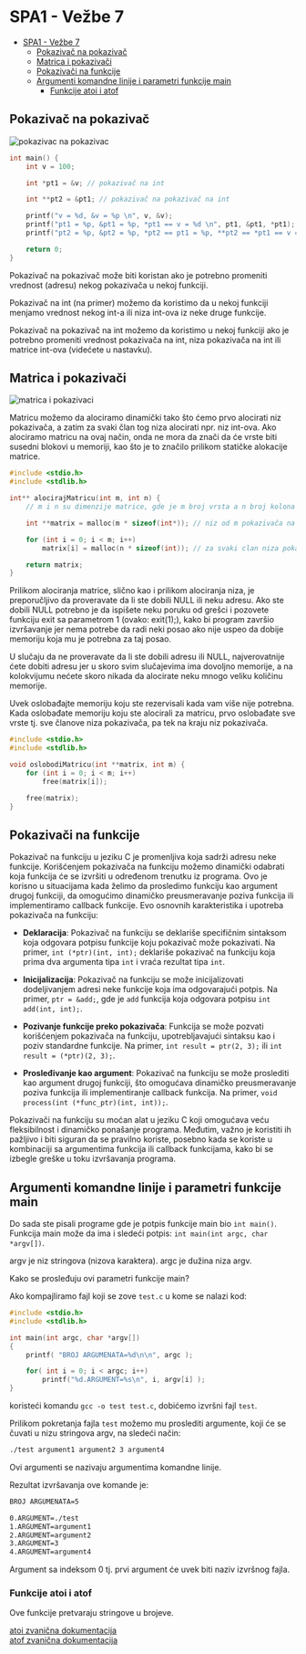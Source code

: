 # SPA1 - Vežbe 7

- [SPA1 - Vežbe 7](#spa1---vežbe-7)
  - [Pokazivač na pokazivač](#pokazivač-na-pokazivač)
  - [Matrica i pokazivači](#matrica-i-pokazivači)
  - [Pokazivači na funkcije](#pokazivači-na-funkcije)
  - [Argumenti komandne linije i parametri funkcije main](#argumenti-komandne-linije-i-parametri-funkcije-main)
    - [Funkcije atoi i atof](#funkcije-atoi-i-atof)

## Pokazivač na pokazivač

![pokazivac na pokazivac](https://media.geeksforgeeks.org/wp-content/uploads/20190710183146/Pointer-To-Pointer.jpg)

```c
int main() {
    int v = 100;

    int *pt1 = &v; // pokazivač na int

    int **pt2 = &pt1; // pokazivač na pokazivač na int

    printf("v = %d, &v = %p \n", v, &v);
    printf("pt1 = %p, &pt1 = %p, *pt1 == v = %d \n", pt1, &pt1, *pt1);
    printf("pt2 = %p, &pt2 = %p, *pt2 == pt1 = %p, **pt2 == *pt1 == v = %d", pt2, &pt2, *pt2, **pt2);

    return 0;
}
```

Pokazivač na pokazivač može biti koristan ako je potrebno promeniti vrednost (adresu) nekog pokazivača u nekoj funkciji.

Pokazivač na int (na primer) možemo da koristimo da u nekoj funkciji menjamo vrednost nekog int-a ili niza int-ova iz neke druge funkcije.

Pokazivač na pokazivač na int možemo da koristimo u nekoj funkciji ako je potrebno promeniti vrednost pokazivača na int, niza pokazivača na int ili matrice int-ova (videćete u nastavku).

## Matrica i pokazivači

![matrica i pokazivaci](https://forums.ni.com/legacyfs/online/9310_802DArray.png?d=2000x2000)

Matricu možemo da alociramo dinamički tako što ćemo prvo alocirati niz pokazivača, a zatim za svaki član tog niza alocirati npr. niz int-ova. Ako alociramo matricu na ovaj način, onda ne mora da znači da će vrste biti susedni blokovi u memoriji, kao što je to značilo prilikom statičke alokacije matrice.

```c
#include <stdio.h>
#include <stdlib.h>

int** alocirajMatricu(int m, int n) {
    // m i n su dimenzije matrice, gde je m broj vrsta a n broj kolona

    int **matrix = malloc(m * sizeof(int*)); // niz od m pokazivača na int

    for (int i = 0; i < m; i++)
        matrix[i] = malloc(n * sizeof(int)); // za svaki clan niza pokazivaca alociamo niz od n int

    return matrix;
}
```

Prilikom alociranja matrice, slično kao i prilikom alociranja niza, je preporučljivo da proveravate da li ste dobili NULL ili neku adresu. Ako ste dobili NULL potrebno je da ispišete neku poruku od grešci i pozovete funkciju exit sa parametrom 1 (ovako: exit(1);), kako bi program završio izvršavanje jer nema potrebe da radi neki posao ako nije uspeo da dobije memoriju koja mu je potrebna za taj posao.

U slučaju da ne proveravate da li ste dobili adresu ili NULL, najverovatnije ćete dobiti adresu jer u skoro svim slučajevima ima dovoljno memorije, a na kolokvijumu nećete skoro nikada da alocirate neku mnogo veliku količinu memorije.

Uvek oslobađajte memoriju koju ste rezervisali kada vam više nije potrebna. Kada oslobađate memoriju koju ste alocirali za matricu, prvo oslobađate sve vrste tj. sve članove niza pokazivača, pa tek na kraju niz pokazivača.

```c
#include <stdio.h>
#include <stdlib.h>

void oslobodiMatricu(int **matrix, int m) {
    for (int i = 0; i < m; i++)
        free(matrix[i]);

    free(matrix);
}
```

## Pokazivači na funkcije

Pokazivač na funkciju u jeziku C je promenljiva koja sadrži adresu neke funkcije. Korišćenjem pokazivača na funkciju možemo dinamički odabrati koja funkcija će se izvršiti u određenom trenutku iz programa. Ovo je korisno u situacijama kada želimo da prosledimo funkciju kao argument drugoj funkciji, da omogućimo dinamičko preusmeravanje poziva funkcija ili implementiramo callback funkcije. Evo osnovnih karakteristika i upotreba pokazivača na funkciju:

- **Deklaracija**: Pokazivač na funkciju se deklariše specifičnim sintaksom koja odgovara potpisu funkcije koju pokazivač može pokazivati. Na primer, `int (*ptr)(int, int);` deklariše pokazivač na funkciju koja prima dva argumenta tipa `int` i vraća rezultat tipa `int`.

- **Inicijalizacija**: Pokazivač na funkciju se može inicijalizovati dodeljivanjem adresi neke funkcije koja ima odgovarajući potpis. Na primer, `ptr = &add;`, gde je `add` funkcija koja odgovara potpisu `int add(int, int);`.

- **Pozivanje funkcije preko pokazivača**: Funkcija se može pozvati korišćenjem pokazivača na funkciju, upotrebljavajući sintaksu kao i poziv standardne funkcije. Na primer, `int result = ptr(2, 3);` ili `int result = (*ptr)(2, 3);`.

- **Prosleđivanje kao argument**: Pokazivač na funkciju se može proslediti kao argument drugoj funkciji, što omogućava dinamičko preusmeravanje poziva funkcija ili implementiranje callback funkcija. Na primer, `void process(int (*func_ptr)(int, int));`.

Pokazivači na funkciju su moćan alat u jeziku C koji omogućava veću fleksibilnost i dinamičko ponašanje programa. Međutim, važno je koristiti ih pažljivo i biti siguran da se pravilno koriste, posebno kada se koriste u kombinaciji sa argumentima funkcija ili callback funkcijama, kako bi se izbegle greške u toku izvršavanja programa.

## Argumenti komandne linije i parametri funkcije main

Do sada ste pisali programe gde je potpis funkcije main bio `int main()`. Funkcija main može da ima i sledeći potpis: `int main(int argc, char *argv[])`.

argv je niz stringova (nizova karaktera). argc je dužina niza argv.

Kako se prosleđuju ovi parametri funkcije main?

Ako kompajliramo fajl koji se zove `test.c` u kome se nalazi kod:

```c
#include <stdio.h>
#include <stdlib.h>

int main(int argc, char *argv[])
{
    printf( "BROJ ARGUMENATA=%d\n\n", argc );

    for( int i = 0; i < argc; i++)
        printf("%d.ARGUMENT=%s\n", i, argv[i] );
}

```

koristeći komandu `gcc -o test test.c`, dobićemo izvršni fajl `test`.

Prilikom pokretanja fajla `test` možemo mu proslediti argumente, koji će se čuvati u nizu stringova argv, na sledeći način:

```sh
./test argument1 argument2 3 argument4
```

Ovi argumenti se nazivaju argumentima komandne linije.

Rezultat izvršavanja ove komande je:

```txt
BROJ ARGUMENATA=5

0.ARGUMENT=./test
1.ARGUMENT=argument1
2.ARGUMENT=argument2
3.ARGUMENT=3
4.ARGUMENT=argument4
```

Argument sa indeksom 0 tj. prvi argument će uvek biti naziv izvršnog fajla.

### Funkcije atoi i atof

Ove funkcije pretvaraju stringove u brojeve.

[atoi zvanična dokumentacija](https://www.tutorialspoint.com/c_standard_library/c_function_atoi.htm)  
[atof zvanična dokumentacija](https://www.tutorialspoint.com/c_standard_library/c_function_atof.htm)
